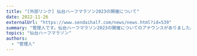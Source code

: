 ```yaml
---
title: "[外部リンク] 仙台ハーフマラソン2023の開催について"
date: 2022-11-26
externalUrl: "https://www.sendaihalf.com/news/news.html?id=539"
summary: "管理人です。仙台ハーフマラソン2023の開催についてのアナウンスがありました。ただ、通常エントリーでの募集は今年もないようです。"
topics: "仙台ハーフマラソン"
authors:
  - "管理人"
---
```


